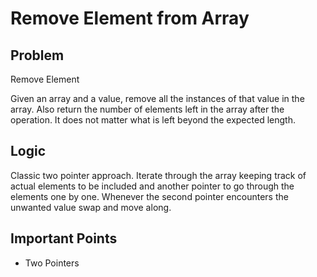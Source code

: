 # Remove Element from Array

## Problem

Remove Element

Given an array and a value, remove all the instances of that value in the array.
Also return the number of elements left in the array after the operation.
It does not matter what is left beyond the expected length.

## Logic

Classic two pointer approach. Iterate through the array keeping track of actual elements to be included and another pointer to go through the elements one by one. Whenever the second pointer encounters the unwanted value swap and move along.

## Important Points

- Two Pointers
